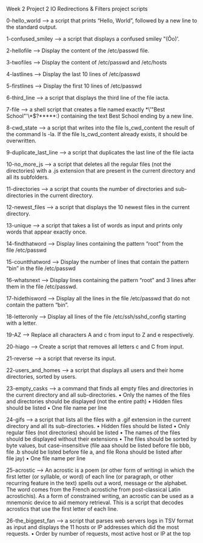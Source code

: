 Week 2 Project 2 IO Redirections & Filters project scripts

0-hello_world —> a script that prints “Hello, World”, followed by a new line to the standard output.

1-confused_smiley —> a script that displays a confused smiley "(Ôo)'.

2-hellofile —> Display the content of the /etc/passwd file.

3-twofiles —> Display the content of /etc/passwd and /etc/hosts

4-lastlines --> Display the last 10 lines of /etc/passwd

5-firstlines —> Display the first 10 lines of /etc/passwd

6-third_line —> a script that displays the third line of the file iacta.

7-file —> a shell script that creates a file named exactly \*\\'"Best School"\'\\*$\?\*\*\*\*\*:) containing the text Best School ending by a new line.

8-cwd_state —> a script that writes into the file ls_cwd_content the result of the command ls -la. If the file ls_cwd_content already exists, it should be overwritten. 

9-duplicate_last_line —> a script that duplicates the last line of the file iacta

10-no_more_js —> a script that deletes all the regular files (not the directories) with a .js extension that are present in the current directory and all its subfolders.

11-directories —> a script that counts the number of directories and sub-directories in the current directory.

12-newest_files —> a script that displays the 10 newest files in the current directory.


13-unique —> a script that takes a list of words as input and prints only words that appear exactly once.

14-findthatword —> Display lines containing the pattern “root” from the file /etc/passwd


15-countthatword —> Display the number of lines that contain the pattern “bin” in the file /etc/passwd

16-whatsnext —> Display lines containing the pattern “root” and 3 lines after them in the file /etc/passwd.

17-hidethisword —> Display all the lines in the file /etc/passwd that do not contain the pattern “bin”.

18-letteronly —> Display all lines of the file /etc/ssh/sshd_config starting with a letter.

19-AZ —> Replace all characters A and c from input to Z and e respectively.

20-hiago —> Create a script that removes all letters c and C from input.

21-reverse —> a script that reverse its input.

22-users_and_homes —> a script that displays all users and their home directories, sorted by users.

23-empty_casks —> a command that finds all empty files and directories in the current directory and all sub-directories.
	•	Only the names of the files and directories should be displayed (not the entire path)
	•	Hidden files should be listed
	•	One file name per line

24-gifs —> a script that lists all the files with a .gif extension in the current directory and all its sub-directories.
	•	Hidden files should be listed
	•	Only regular files (not directories) should be listed
	•	The names of the files should be displayed without their extensions
	•	The files should be sorted by byte values, but case-insensitive (file aaa should be listed before file bbb, file .b should be listed before file a, and file Rona should be listed after file jay)
	•	One file name per line

25-acrostic —> An acrostic is a poem (or other form of writing) in which the first letter (or syllable, or word) of each line (or paragraph, or other recurring feature in the text) spells out a word, message or the alphabet. The word comes from the French acrostiche from post-classical Latin acrostichis). As a form of constrained writing, an acrostic can be used as a mnemonic device to aid memory retrieval.
This is a script that decodes acrostics that use the first letter of each line.

26-the_biggest_fan —> a script that parses web servers logs in TSV format as input and displays the 11 hosts or IP addresses which did the most requests.
	•	Order by number of requests, most active host or IP at the top


